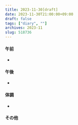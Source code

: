 ```yaml
---
title: 2023-11-30[draft]
date: 2023-11-30T21:00:00+09:00
draft: false
tags: ["diary", ""]
archives: 2023-11
slug: 518736
---
```

#### 午前
- 
#### 午後
- 
#### 体調
- 
#### その他